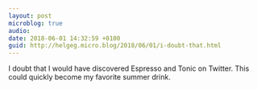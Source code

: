 ```yaml
---
layout: post
microblog: true
audio: 
date: 2018-06-01 14:32:59 +0100
guid: http://helgeg.micro.blog/2018/06/01/i-doubt-that.html
---
```

I doubt that I would have discovered Espresso and Tonic on Twitter. This could quickly become my favorite summer drink.
